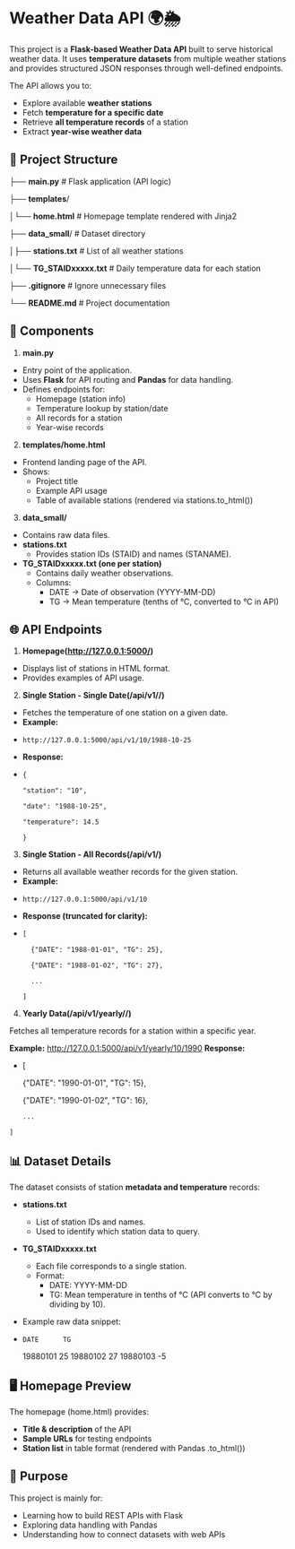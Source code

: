 # **Weather Data API 🌍🌦️**

This project is a **Flask-based Weather Data API** built to serve historical weather data.
It uses **temperature datasets** from multiple weather stations and provides structured JSON responses through well-defined endpoints.

The API allows you to:

* Explore available **weather stations**
* Fetch **temperature for a specific date**
* Retrieve **all temperature records** of a station
* Extract **year-wise weather data**

## 📂 Project Structure

├── **main.py**             # Flask application (API logic)

├── **templates**/

│└── **home.html**          # Homepage template rendered with Jinja2

├── **data_small**/         # Dataset directory

│├── **stations.txt**       # List of all weather stations

│└── **TG_STAIDxxxxx.txt**  # Daily temperature data for each station

├── **.gitignore**          # Ignore unnecessary files

└── **README.md**           # Project documentation

## 🔑 Components

1. **main.py**

* Entry point of the application.
* Uses **Flask** for API routing and **Pandas** for data handling.
* Defines endpoints for:
     * Homepage (station info)
     * Temperature lookup by station/date
     * All records for a station
     * Year-wise records

2. **templates/home.html**

* Frontend landing page of the API.
* Shows:
    * Project title
    * Example API usage
    * Table of available stations (rendered via stations.to_html())

3. **data_small/**

* Contains raw data files.
* **stations.txt**
     * Provides station IDs (STAID) and names (STANAME).
* **TG_STAIDxxxxx.txt (one per station)**
    * Contains daily weather observations.
    * Columns:
        * DATE → Date of observation (YYYY-MM-DD)
        * TG → Mean temperature (tenths of °C, converted to °C in API)

## 🌐 API Endpoints


1. **Homepage(http://127.0.0.1:5000/)**
* Displays list of stations in HTML format.
* Provides examples of API usage.


2. **Single Station - Single Date(/api/v1/<station>/<date>)**
* Fetches the temperature of one station on a given date.
* **Example:**
*     http://127.0.0.1:5000/api/v1/10/1988-10-25
* **Response:**
*     {
     
      "station": "10",
    
      "date": "1988-10-25",
    
      "temperature": 14.5
      
      }


3. **Single Station - All Records(/api/v1/<station>)**
* Returns all available weather records for the given station.
* **Example:**
*     http://127.0.0.1:5000/api/v1/10
* **Response (truncated for clarity):**
*     [
  
        {"DATE": "1988-01-01", "TG": 25},
  
        {"DATE": "1988-01-02", "TG": 27},
  
        ...
  
      ]

4. **Yearly Data(/api/v1/yearly/<station>/<year>)**
   
Fetches all temperature records for a station within a specific year.

**Example:**
    http://127.0.0.1:5000/api/v1/yearly/10/1990
**Response:**
*    [
    
        {"DATE": "1990-01-01", "TG": 15},

        {"DATE": "1990-01-02", "TG": 16},

         ...
    
    ]


## 📊 Dataset Details

The dataset consists of station **metadata and temperature** records:

* **stations.txt**
    * List of station IDs and names.
    * Used to identify which station data to query.
  
* **TG_STAIDxxxxx.txt**
    * Each file corresponds to a single station.
    * Format:
        * DATE: YYYY-MM-DD
        * TG: Mean temperature in tenths of °C (API converts to °C by dividing by 10).

* Example raw data snippet:

*     DATE      TG
     19880101  25
     19880102  27
     19880103  -5

## 🖥️ Homepage Preview

The homepage (home.html) provides:

* **Title & description** of the API
* **Sample URLs** for testing endpoints
* **Station list** in table format (rendered with Pandas .to_html())


## 🎯 Purpose

This project is mainly for:

* Learning how to build REST APIs with Flask
* Exploring data handling with Pandas
* Understanding how to connect datasets with web APIs

